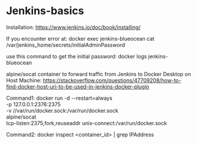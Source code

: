 # Jenkins-basics
Installation:
https://www.jenkins.io/doc/book/installing/


If you encounter error at:
docker exec jenkins-blueocean cat /var/jenkins_home/secrets/initialAdminPassword

use this command to get the initial password:
docker logs jenkins-blueocean

alpine/socat container to forward traffic from Jenkins to Docker Desktop on Host Machine:
https://stackoverflow.com/questions/47709208/how-to-find-docker-host-uri-to-be-used-in-jenkins-docker-plugin

Command1: docker run -d --restart=always \
    -p 127.0.0.1:2376:2375 \
    -v //var/run/docker.sock:/var/run/docker.sock \
    alpine/socat \
    tcp-listen:2375,fork,reuseaddr unix-connect:/var/run/docker.sock

Command2: docker inspect <container_id> | grep IPAddress 
